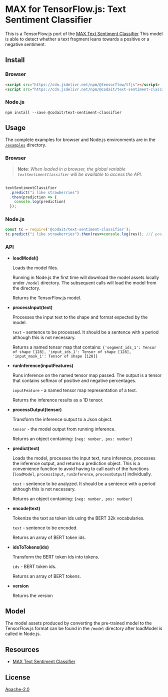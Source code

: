 # MAX for TensorFlow.js: Text Sentiment Classifier

This is a TensorFlow.js port of the [MAX Text Sentiment Classifier](https://developer.ibm.com/exchanges/models/all/max-text-sentiment-classifier/) This model is able to detect whether a text fragment leans towards a positive or a negative sentiment.

## Install

### Browser

```html
<script src="https://cdn.jsdelivr.net/npm/@tensorflow/tfjs"></script>
<script src="https://cdn.jsdelivr.net/npm/@codait/text-sentiment-classifier"></script>
```

### Node.js

```
npm install --save @codait/text-sentiment-classifier
```

## Usage

The complete examples for browser and Node.js environments are in the [`/examples`](https://github.com/CODAIT/max-tfjs-models/tree/master/text-sentiment-classifier/examples) directory.

### Browser

> **Note**: _When loaded in a browser, the global variable `textSentimentClassifier` will be available to access the API._

```javascript

textSentimentClassifier
  .predict("i like strawberries")
  .then(prediction => {
    console.log(prediction)
  });
```

### Node.js

```javascript
const tc = require('@codait/text-sentiment-classifier');
tc.predict("i like strawberries").then(res=>console.log(res)); //{ pos: 0.9981953501701355, neg: 0.0018045296892523766 }

```

### API

- **loadModel()**

  Loads the model files.

  Running in Node.js the first time will download the model assets locally under `/model` directory. The subsequent calls will load the model from the directory.

  Returns the TensorFlow.js model.

- **processInput(text)**

  Processes the input text to the shape and format expected by the model.

  `text` - sentence to be processed. It should be a sentence with a period although this is not necessary.

  Returns a named tensor map that contains:
  `{'segment_ids_1': Tensor of shape [128],
    'input_ids_1': Tensor of shape [128],
    'input_mask_1': Tensor of shape [128]}`

- **runInference(inputFeatures)**

  Runs inference on the named tensor map passed. The output is a tensor that contains softmax of positive and negative percentages.

  `inputFeature` - a named tensor map representation of a text.

  Returns the inference results as a 1D tensor.

- **processOutput(tensor)**

  Transform the inference output to a Json object.

  `tensor` - the model output from running inference.

  Returns an object containing: `{neg: number, pos: number}`


- **predict(text)**

  Loads the model, processes the input text, runs inference, processes the inference output, and returns a prediction object. This is a convenience function to avoid having to call each of the functions (`loadModel`, `processInput`, `runInference`, `processOutput`) individually.

  `text` - sentence to be analyzed. It should be a sentence with a period although this is not necessary.

  Returns an object containing: `{neg: number, pos: number}`

- **encode(text)**

  Tokenize the text as token ids using the BERT 32k vocabularies.

  `text` - sentence to be encoded.

  Returns an array of BERT token ids.

- **idsToTokens(ids)**

  Transform the BERT token ids into tokens.

  `ids` - BERT token ids.

  Returns an array of BERT tokens.

- **version**

  Returns the version

## Model

The model assets produced by converting the pre-trained model to the TensorFlow.js format can be found in the `/model` directory after loadModel is called in Node.js.

## Resources

- [MAX Text Sentiment Classifier](https://developer.ibm.com/exchanges/models/all/max-text-sentiment-classifier/)

## License

[Apache-2.0](https://github.com/CODAIT/max-tfjs-models/blob/master/LICENSE)
